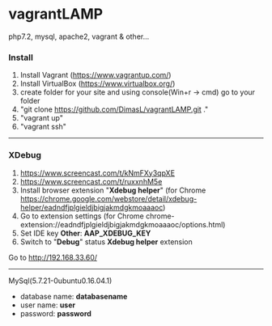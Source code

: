 # vagrantLAMP
php7.2, mysql, apache2, vagrant &amp; other...

### Install

1. Install Vagrant (https://www.vagrantup.com/)
2. Install VirtualBox (https://www.virtualbox.org/)
3. create folder for your site and using console(Win+r -> cmd) go to your folder
4. "git clone https://github.com/DimasL/vagrantLAMP.git ."
5. "vagrant up"
6. "vagrant ssh"

---

### XDebug

1. https://www.screencast.com/t/kNmFXy3qpXE
2. https://www.screencast.com/t/ruxxnhM5e
3. Install browser extension "**Xdebug helper**" (for Chrome https://chrome.google.com/webstore/detail/xdebug-helper/eadndfjplgieldjbigjakmdgkmoaaaoc)
4. Go to extension settings (for Chrome chrome-extension://eadndfjplgieldjbigjakmdgkmoaaaoc/options.html)
5. Set IDE key **Other**: **AAP_XDEBUG_KEY**
6. Switch to "**Debug**" status **Xdebug helper** extension

Go to http://192.168.33.60/

---

MySql(5.7.21-0ubuntu0.16.04.1)
 - database name: **databasename**
 - user name: **user**
 - password: **password**